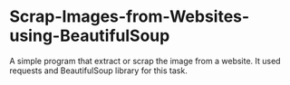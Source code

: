 # Scrap-Images-from-Websites-using-BeautifulSoup

A simple program that extract or scrap the image from a website. It used requests and BeautifulSoup library for this task.

